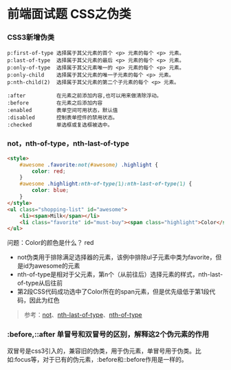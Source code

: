 # 前端面试题 CSS之伪类

### CSS3新增伪类
```
p:first-of-type 选择属于其父元素的首个 <p> 元素的每个 <p> 元素。
p:last-of-type  选择属于其父元素的最后 <p> 元素的每个 <p> 元素。
p:only-of-type  选择属于其父元素唯一的 <p> 元素的每个 <p> 元素。
p:only-child    选择属于其父元素的唯一子元素的每个 <p> 元素。
p:nth-child(2)  选择属于其父元素的第二个子元素的每个 <p> 元素。

:after          在元素之前添加内容,也可以用来做清除浮动。
:before         在元素之后添加内容
:enabled        表单空间可用状态，默认值
:disabled       控制表单控件的禁用状态。
:checked        单选框或复选框被选中。
```

### not，nth-of-type，nth-last-of-type

```html
<style>
    #awesome .favorite:not(#awesome) .highlight {
        color: red;
    }
    #awesome .highlight:nth-of-type(1):nth-last-of-type(1) {
        color: blue;
    }
</style>
<ul class="shopping-list" id="awesome">
    <li><span>Milk</span></li>
    <li class="favorite" id="must-buy"><span class="highlight">Color</span></li>
</ul> 
```

问题：Color的颜色是什么？ red

* not伪类用于排除满足选择器的元素，该例中排除ul子元素中类为favorite，但是id为awesome的元素
* nth-of-type是相对于父元素，第n个（从前往后）选择元素的样式，nth-last-of-type从后往前
* 第2段CSS代码成功选中了Color所在的span元素，但是优先级低于第1段代码，因此为红色

> 参考：[not](http://www.w3schools.com/cssref/sel_not.asp)、[nth-last-of-type](http://www.w3schools.com/cssref/sel_nth-last-of-type.asp)、[nth-of-type](http://www.w3schools.com/cssref/sel_nth-of-type.asp)

### :before,::after 单冒号和双冒号的区别，解释这2个伪元素的作用
双冒号是css3引入的，兼容旧的伪类，用于伪元素，单冒号用于伪类。比如:focus等，对于已有的伪元素，:before和::before作用是一样的。
